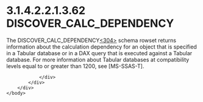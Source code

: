 <html dir="LTR" xmlns:mshelp="http://msdn.microsoft.com/mshelp" xmlns:ddue="http://ddue.schemas.microsoft.com/authoring/2003/5" xmlns:xlink="http://www.w3.org/1999/xlink" xmlns:tool="http://www.microsoft.com/tooltip">
    <head>
        <meta http-equiv="Content-Type" content="text/html; CHARSET=utf-8"></meta>
        <meta name="save" content="history"></meta>
        <title>3.1.4.2.2.1.3.62 DISCOVER_CALC_DEPENDENCY</title>
        <xml>
            <mshelp:toctitle title="3.1.4.2.2.1.3.62 DISCOVER_CALC_DEPENDENCY"></mshelp:toctitle>
            <mshelp:rltitle title="[MS-SSAS]: DISCOVER_CALC_DEPENDENCY"></mshelp:rltitle>
            <mshelp:keyword index="A" term="a59d3ced-51f1-4f26-a373-1faefb2fc278"></mshelp:keyword>
            <mshelp:attr name="DCSext.ContentType" value="open specification"></mshelp:attr>
            <mshelp:attr name="AssetID" value="a59d3ced-51f1-4f26-a373-1faefb2fc278"></mshelp:attr>
            <mshelp:attr name="TopicType" value="kbRef"></mshelp:attr>
            <mshelp:attr name="DCSext.Title" value="[MS-SSAS]: DISCOVER_CALC_DEPENDENCY" />
        </xml>
    </head>
    <body>
        <div id="header">
            <h1 class="heading">3.1.4.2.2.1.3.62 DISCOVER_CALC_DEPENDENCY</h1>
        </div>
        <div id="mainSection">
            <div id="mainBody">
                <div id="allHistory" class="saveHistory"></div>
                <div id="sectionSection0" class="section" name="collapseableSection">
                    

<p>The DISCOVER_CALC_DEPENDENCY<a id="Appendix_A_Target_304"></a><a href="b9ac4859-2662-44ca-b131-9addd8b953dc.md#Appendix_A_304" aria-label="Product behavior note 304">&lt;304&gt;</a> schema
rowset returns information about the calculation dependency for an object that
is specified in a Tabular database or in a DAX query that is executed against a
Tabular database. For more information about Tabular databases at compatibility
levels equal to or greater than 1200, see <mshelp:link keywords="f85cd3b9-690c-4bc7-a1f0-a854d7daecd8" tabindex="0">[MS-SSAS-T]</mshelp:link>.</p>


                </div>
            </div>
        </div>
    </body>
</html>